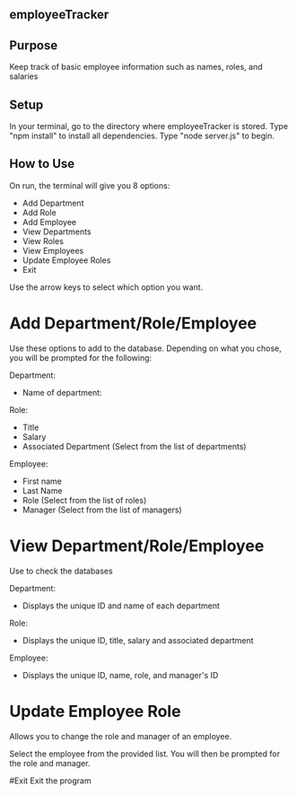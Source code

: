 ## employeeTracker

## Purpose
Keep track of basic employee information such as names, roles, and salaries


## Setup
In your terminal, go to the directory where employeeTracker is stored.
Type "npm install" to install all dependencies.
Type "node server.js" to begin.

## How to Use
On run, the terminal will give you 8 options:
* Add Department
* Add Role
* Add Employee
* View Departments
* View Roles
* View Employees
* Update Employee Roles
* Exit

Use the arrow keys to select which option you want.

# Add Department/Role/Employee
Use these options to add to the database. Depending on what you chose, you will be 
prompted for the following:

Department:
* Name of department:

Role:
* Title
* Salary
* Associated Department (Select from the list of departments)

Employee:
* First name
* Last Name
* Role (Select from the list of roles)
* Manager (Select from the list of managers)

# View Department/Role/Employee
Use to check the databases

Department:
* Displays the unique ID and name of each department

Role:
* Displays the unique ID, title, salary and associated department

Employee:
* Displays the unique ID, name, role, and manager's ID

# Update Employee Role
Allows you to change the role and manager of an employee.

Select the employee from the provided list. You will then be prompted for the role and 
manager.

#Exit
Exit the program

